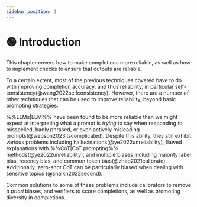 ```yaml
---
sidebar_position: 1
---
```


# 🟢 Introduction

This chapter covers how to make completions more reliable, as well as how to implement checks to ensure that outputs are reliable.

To a certain extent, most of the previous techniques covered have to do with improving completion accuracy, and thus reliability, in particular self-consistency(@wang2022selfconsistency). However, there are a number of other techniques that can be used to improve reliability, beyond basic prompting strategies.

%%LLMs|LLM%% have been found to be more reliable than we might expect at interpreting what a prompt is *trying* to say when responding to misspelled, badly phrased, or even actively misleading prompts(@webson2023itscomplicated). Despite this ability, they still exhibit various problems including hallucinations(@ye2022unreliability), flawed explanations with %%CoT|CoT prompting%% methods(@ye2022unreliability), and multiple biases including majority label bias, recency bias, and common token bias(@zhao2021calibrate). Additionally, zero-shot CoT can be particularly biased when dealing with sensitive topics (@shaikh2022second).

Common solutions to some of these problems include calibrators to remove _a priori_ biases, and verifiers to score completions, as well as promoting diversity in completions.
